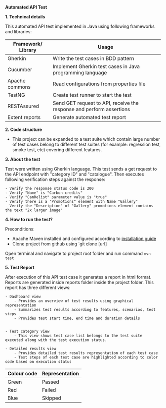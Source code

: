 **Automated API Test**

**1. Technical details**

This automated API test implemented in Java using following  frameworks and libraries:

|Framework/ Library  |Usage  |
|--|--|
|Gherkin   |Write the test cases in BDD pattern  |
|Cucumber   |Implement Gherkin test cases in Java programming language  |
|Apache commons   |Read configurations from properties file  |
|TestNG   |Create test runner to start the test  |
|RESTAssured    |Send GET request to API, receive the response and perform assertions  |
|Extent reports   |Generate automated test report  |

**2. Code structure**
- This project can be expanded to a test suite which contain large number of test cases belong to different test suites (for example: regression test, smoke test, etc) covering different features. 

**3. About the test** 

Test were written using Gherkin language. This test sends a get request to the API endpoint with "category ID" and "catalogue". Then executes following verification steps against the response:

	- Verify the response status code is 200  
	- Verify "Name" is "Carbon credits"  
	- Verify "CanRelist" parameter value is "true"  
	- Verify there is a "Promotions" element with Name "Gallery"  
	- Verify the "Description" of "Gallery" promotions element contains the text "2x larger image"

**4. How to run the test?**

Preconditions:
- Apache Maven installed and configured according to [installation guide](https://maven.apache.org/install.html)
- Clone project from github using `git clone [url]

Open terminal and navigate to project root folder and run command `mvn test`

**5. Test Report**

After execution of this API test case it generates a report in html format. Reports are generated inside reports folder inside the project folder.
This report has three different views:

	- Dashboard view
		- Provides an overview of test results using graphical representation
		- Summarizes test results according to features, scenarios, test steps
		- Provides test start time, end time and duration details


	- Test category view
		- This view shows test case list belongs to the test suite executed along with the test execution status.

	- Detailed results view
		- Provides detailed test results representation of each test case
		- Test steps of each test case are highlighted according to color code based on execution status
		
|Colour code |Representation  |
|--|--|
|Green   |Passed  |
|Red   |Failed  |
|Blue   |Skipped  |

